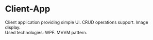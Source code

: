 # Client-App

Client application providing simple UI. CRUD operations support. Image display.
</br> 
Used technologies: WPF. MVVM pattern.
